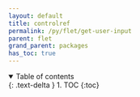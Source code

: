 ```yaml
---
layout: default
title: controlref
permalink: /py/flet/get-user-input
parent: flet
grand_parent: packages
has_toc: true
---
```

<details open markdown="block">
  <summary>
    Table of contents
  </summary>
  {: .text-delta }
1. TOC
{:toc}
</details>
